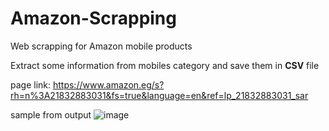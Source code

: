 # Amazon-Scrapping
Web scrapping for Amazon mobile products

Extract some information from mobiles category and save them in **CSV** file 

page link: https://www.amazon.eg/s?rh=n%3A21832883031&fs=true&language=en&ref=lp_21832883031_sar 

sample from output
             ![image](https://user-images.githubusercontent.com/53664496/174451718-f53fe436-8343-496b-999a-d04f1690502e.png)

